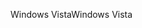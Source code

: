 <span data-ttu-id="87c7d-101">Windows Vista</span><span class="sxs-lookup"><span data-stu-id="87c7d-101">Windows Vista</span></span>